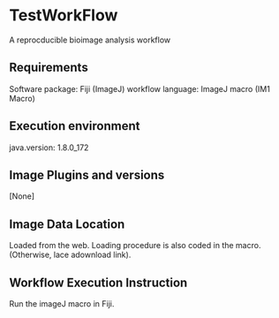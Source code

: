 # TestWorkFlow

 A reprocducible bioimage analysis workflow


## Requirements

Software package: Fiji (ImageJ)
workflow language: ImageJ macro (IM1 Macro)


## Execution environment

java.version: 1.8.0_172




## Image Plugins and versions

[None]


## Image Data Location
Loaded from the web. Loading procedure is also coded in the macro.
(Otherwise, lace adownload link).


## Workflow Execution Instruction

Run the imageJ macro in Fiji.
